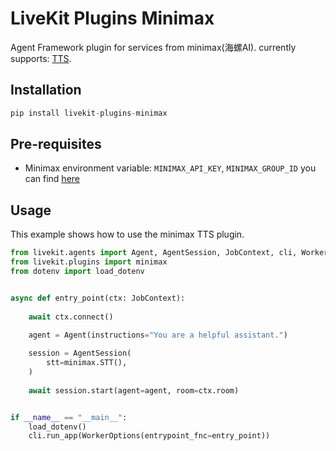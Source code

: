 # LiveKit Plugins Minimax

Agent Framework plugin for services from minimax(海螺AI). currently supports: [TTS](https://platform.minimaxi.com/document/Price?key=66701c7e1d57f38758d5818c).

## Installation
```python
pip install livekit-plugins-minimax
```

## Pre-requisites

- Minimax environment variable: `MINIMAX_API_KEY`, `MINIMAX_GROUP_ID` you can find [here](https://platform.minimaxi.com/user-center/basic-information/interface-key)

## Usage


This example shows how to use the minimax TTS plugin.

```python
from livekit.agents import Agent, AgentSession, JobContext, cli, WorkerOptions
from livekit.plugins import minimax
from dotenv import load_dotenv


async def entry_point(ctx: JobContext):
    
    await ctx.connect()
    
    agent = Agent(instructions="You are a helpful assistant.")

    session = AgentSession(
        stt=minimax.STT(),
    )
    
    await session.start(agent=agent, room=ctx.room)


if __name__ == "__main__":
    load_dotenv()
    cli.run_app(WorkerOptions(entrypoint_fnc=entry_point))
```

